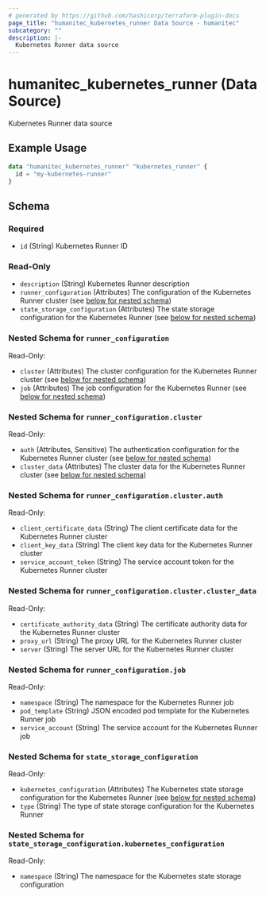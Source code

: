 ```yaml
---
# generated by https://github.com/hashicorp/terraform-plugin-docs
page_title: "humanitec_kubernetes_runner Data Source - humanitec"
subcategory: ""
description: |-
  Kubernetes Runner data source
---
```


# humanitec_kubernetes_runner (Data Source)

Kubernetes Runner data source

## Example Usage

```terraform
data "humanitec_kubernetes_runner" "kubernetes_runner" {
  id = "my-kubernetes-runner"
}
```

<!-- schema generated by tfplugindocs -->
## Schema

### Required

- `id` (String) Kubernetes Runner ID

### Read-Only

- `description` (String) Kubernetes Runner description
- `runner_configuration` (Attributes) The configuration of the Kubernetes Runner cluster (see [below for nested schema](#nestedatt--runner_configuration))
- `state_storage_configuration` (Attributes) The state storage configuration for the Kubernetes Runner (see [below for nested schema](#nestedatt--state_storage_configuration))

<a id="nestedatt--runner_configuration"></a>
### Nested Schema for `runner_configuration`

Read-Only:

- `cluster` (Attributes) The cluster configuration for the Kubernetes Runner cluster (see [below for nested schema](#nestedatt--runner_configuration--cluster))
- `job` (Attributes) The job configuration for the Kubernetes Runner (see [below for nested schema](#nestedatt--runner_configuration--job))

<a id="nestedatt--runner_configuration--cluster"></a>
### Nested Schema for `runner_configuration.cluster`

Read-Only:

- `auth` (Attributes, Sensitive) The authentication configuration for the Kubernetes Runner cluster (see [below for nested schema](#nestedatt--runner_configuration--cluster--auth))
- `cluster_data` (Attributes) The cluster data for the Kubernetes Runner cluster (see [below for nested schema](#nestedatt--runner_configuration--cluster--cluster_data))

<a id="nestedatt--runner_configuration--cluster--auth"></a>
### Nested Schema for `runner_configuration.cluster.auth`

Read-Only:

- `client_certificate_data` (String) The client certificate data for the Kubernetes Runner cluster
- `client_key_data` (String) The client key data for the Kubernetes Runner cluster
- `service_account_token` (String) The service account token for the Kubernetes Runner cluster


<a id="nestedatt--runner_configuration--cluster--cluster_data"></a>
### Nested Schema for `runner_configuration.cluster.cluster_data`

Read-Only:

- `certificate_authority_data` (String) The certificate authority data for the Kubernetes Runner cluster
- `proxy_url` (String) The proxy URL for the Kubernetes Runner cluster
- `server` (String) The server URL for the Kubernetes Runner cluster



<a id="nestedatt--runner_configuration--job"></a>
### Nested Schema for `runner_configuration.job`

Read-Only:

- `namespace` (String) The namespace for the Kubernetes Runner job
- `pod_template` (String) JSON encoded pod template for the Kubernetes Runner job
- `service_account` (String) The service account for the Kubernetes Runner job



<a id="nestedatt--state_storage_configuration"></a>
### Nested Schema for `state_storage_configuration`

Read-Only:

- `kubernetes_configuration` (Attributes) The Kubernetes state storage configuration for the Kubernetes Runner (see [below for nested schema](#nestedatt--state_storage_configuration--kubernetes_configuration))
- `type` (String) The type of state storage configuration for the Kubernetes Runner

<a id="nestedatt--state_storage_configuration--kubernetes_configuration"></a>
### Nested Schema for `state_storage_configuration.kubernetes_configuration`

Read-Only:

- `namespace` (String) The namespace for the Kubernetes state storage configuration

